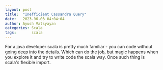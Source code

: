 ```yaml
---
layout: post
title:  "Inefficient Cassandra Query"
date:   2023-06-03 04:04:04
author: Ayush Vatsyayan
categories: Scala
tags:	    scala
---
```


For a java developer scala is pretty much familiar - you can code without going deep into the details. Which can do the job, but magic happens when you explore it and try to write code the scala way. Once such thing is scala's flexible import. 